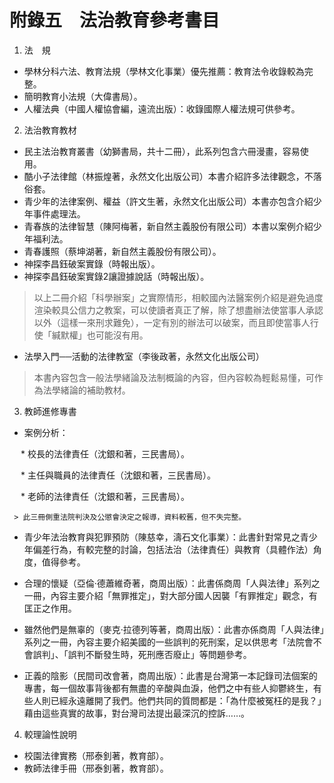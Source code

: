 # 附錄五　法治教育參考書目

1. 法　規

  * 學林分科六法、教育法規（學林文化事業）優先推薦：教育法令收錄較為完整。
  * 簡明教育小法規（大偉書局）。
  * 人權法典（中國人權協會編，遠流出版）：收錄國際人權法規可供參考。

2. 法治教育教材

  * 民主法治教育叢書（幼獅書局，共十二冊），此系列包含六冊漫畫，容易使用。
  * 酷小子法律館（林振煌著，永然文化出版公司）本書介紹許多法律觀念，不落俗套。
  * 青少年的法律案例、權益（許文生著，永然文化出版公司）本書亦包含介紹少年事件處理法。
  * 青春族的法律智慧（陳阿梅著，新自然主義股份有限公司）本書以案例介紹少年福利法。
  * 青春護照（蔡坤湖著，新自然主義股份有限公司）。
  * 神探李昌鈺破案實錄（時報出版）。
  * 神探李昌鈺破案實錄2讓證據說話（時報出版）。

  > 以上二冊介紹「科學辦案」之實際情形，相較國內法醫案例介紹是避免過度渲染較具公信力之教案，可以使讀者真正了解，除了想盡辦法使當事人承認以外（這樣一來刑求難免），一定有別的辦法可以破案，而且即使當事人行使「緘默權」也可能沒有用。

  * 法學入門──活動的法律教室（李後政著，永然文化出版公司）
 
  > 本書內容包含一般法學緒論及法制概論的內容，但內容較為輕鬆易懂，可作為法學緒論的補助教材。

3. 教師進修專書

  * 案例分析：

　   * 校長的法律責任（沈銀和著，三民書局）。

　   * 主任與職員的法律責任（沈銀和著，三民書局）。

　   * 老師的法律責任（沈銀和著，三民書局）。

     > 此三冊側重法院判決及公懲會決定之報導，資料較舊，但不失完整。

  * 青少年法治教育與犯罪預防（陳慈幸，濤石文化事業）：此書針對常見之青少年偏差行為，有較完整的討論，包括法治（法律責任）與教育（具體作法）角度，值得參考。

  * 合理的懷疑（亞倫‧德蕭維奇著，商周出版）：此書係商周「人與法律」系列之一冊，內容主要介紹「無罪推定」，對大部分國人因襲「有罪推定」觀念，有匡正之作用。

  * 雖然他們是無辜的（麥克‧拉德列等著，商周出版）：此書亦係商周「人與法律」系列之一冊，內容主要介紹美國的一些誤判的死刑案，足以供思考「法院會不會誤判」、「誤判不斷發生時，死刑應否廢止」等問題參考。

  * 正義的陰影（民間司改會著，商周出版）：此書是台灣第一本記錄司法個案的專書，每一個故事背後都有無盡的辛酸與血淚，他們之中有些人抑鬱終生，有些人則已經永遠離開了我們。他們共同的質問都是：「為什麼被冤枉的是我？」藉由這些真實的故事，對台灣司法提出最深沉的控訴……。

4. 較理論性說明

  * 校園法律實務（邢泰釗著，教育部）。
  * 教師法律手冊（邢泰釗著，教育部）。





